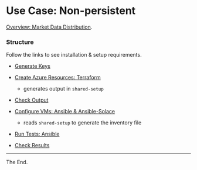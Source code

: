 # Use Case: Non-persistent

[Overview: Market Data Distribution](./MDD.md).

### Structure

Follow the links to see installation & setup requirements.

- [Generate Keys](./keys)

- [Create Azure Resources: Terraform](./terraform)
  - generates output in `shared-setup`

- [Check Output](./shared-setup)

- [Configure VMs: Ansible & Ansible-Solace](./ansible)
  - reads `shared-setup` to generate the inventory file

- [Run Tests: Ansible](./ansible)

- [Check Results](./test-results)


---
The End.
